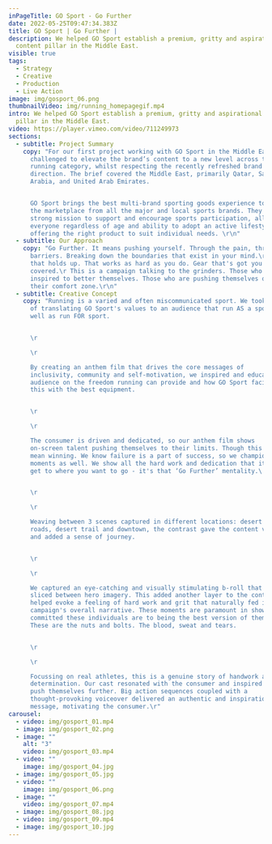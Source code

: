 ```yaml
---
inPageTitle: GO Sport - Go Further
date: 2022-05-25T09:47:34.383Z
title: GO Sport | Go Further |
description: We helped GO Sport establish a premium, gritty and aspirational
  content pillar in the Middle East.
visible: true
tags:
  - Strategy
  - Creative
  - Production
  - Live Action
image: img/gosport_06.png
thumbnailVideo: img/running_homepagegif.mp4
intro: We helped GO Sport establish a premium, gritty and aspirational content
  pillar in the Middle East.
video: https://player.vimeo.com/video/711249973
sections:
  - subtitle: Project Summary
    copy: "For our first project working with GO Sport in the Middle East, we were
      challenged to elevate the brand’s content to a new level across their
      running category, whilst respecting the recently refreshed brand
      direction. The brief covered the Middle East, primarily Qatar, Saudi
      Arabia, and United Arab Emirates.


      GO Sport brings the best multi-brand sporting goods experience to
      the marketplace from all the major and local sports brands. They have a
      strong mission to support and encourage sports participation, allowing
      everyone regardless of age and ability to adopt an active lifestyle by
      offering the right product to suit individual needs. \r\n"
  - subtitle: Our Approach
    copy: "Go Further. It means pushing yourself. Through the pain, through the
      barriers. Breaking down the boundaries that exist in your mind.\r In gear
      that holds up. That works as hard as you do. Gear that's got you
      covered.\r This is a campaign talking to the grinders. Those who are
      inspired to better themselves. Those who are pushing themselves outside of
      their comfort zone.\r\n"
  - subtitle: Creative Concept
    copy: "Running is a varied and often miscommunicated sport. We took the approach
      of translating GO Sport's values to an audience that run AS a sport, as
      well as run FOR sport.


      \r

      \r

      By creating an anthem film that drives the core messages of
      inclusivity, community and self-motivation, we inspired and educated the
      audience on the freedom running can provide and how GO Sport facilitate
      this with the best equipment.


      \r

      \r

      The consumer is driven and dedicated, so our anthem film shows
      on-screen talent pushing themselves to their limits. Though this doesn’t
      mean winning. We know failure is a part of success, so we championed those
      moments as well. We show all the hard work and dedication that it takes to
      get to where you want to go - it's that ‘Go Further’ mentality.\ 


      \r

      \r

      Weaving between 3 scenes captured in different locations: desert
      roads, desert trail and downtown, the contrast gave the content variety
      and added a sense of journey.


      \r

      \r

      We captured an eye-catching and visually stimulating b-roll that is
      sliced between hero imagery. This added another layer to the content and
      helped evoke a feeling of hard work and grit that naturally fed into the
      campaign's overall narrative. These moments are paramount in showing how
      committed these individuals are to being the best version of themselves.
      These are the nuts and bolts. The blood, sweat and tears.


      \r

      \r

      Focussing on real athletes, this is a genuine story of handwork and
      determination. Our cast resonated with the consumer and inspired them to
      push themselves further. Big action sequences coupled with a
      thought-provoking voiceover delivered an authentic and inspirational
      message, motivating the consumer.\r"
carousel:
  - video: img/gosport_01.mp4
  - image: img/gosport_02.png
  - image: ""
    alt: "3"
    video: img/gosport_03.mp4
  - video: ""
    image: img/gosport_04.jpg
  - image: img/gosport_05.jpg
  - video: ""
    image: img/gosport_06.png
  - image: ""
    video: img/gosport_07.mp4
  - image: img/gosport_08.jpg
  - video: img/gosport_09.mp4
  - image: img/gosport_10.jpg
---
```

